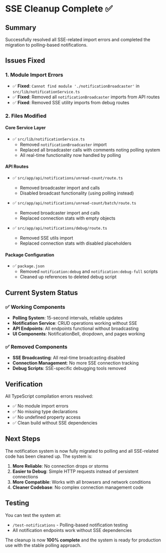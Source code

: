 # SSE Cleanup Complete ✅

## Summary

Successfully resolved all SSE-related import errors and completed the migration to polling-based notifications.

## Issues Fixed

### 1. Module Import Errors
- ✅ **Fixed**: `Cannot find module './notificationBroadcaster'` in `src/lib/notificationService.ts`
- ✅ **Fixed**: Removed all `notificationBroadcaster` imports from API routes
- ✅ **Fixed**: Removed SSE utility imports from debug routes

### 2. Files Modified

#### Core Service Layer
- ✅ `src/lib/notificationService.ts`
  - Removed `notificationBroadcaster` import
  - Replaced all broadcaster calls with comments noting polling system
  - All real-time functionality now handled by polling

#### API Routes
- ✅ `src/app/api/notifications/unread-count/route.ts`
  - Removed broadcaster import and calls
  - Disabled broadcast functionality (using polling instead)
  
- ✅ `src/app/api/notifications/unread-count/batch/route.ts`
  - Removed broadcaster import and calls
  - Replaced connection stats with empty objects
  
- ✅ `src/app/api/notifications/debug/route.ts`
  - Removed SSE utils import
  - Replaced connection stats with disabled placeholders

#### Package Configuration
- ✅ `package.json`
  - Removed `notification:debug` and `notification:debug-full` scripts
  - Cleaned up references to deleted debug script

## Current System Status

### ✅ Working Components
- **Polling System**: 15-second intervals, reliable updates
- **Notification Service**: CRUD operations working without SSE
- **API Endpoints**: All endpoints functional without broadcasting
- **UI Components**: NotificationBell, dropdown, and pages working

### ✅ Removed Components
- **SSE Broadcasting**: All real-time broadcasting disabled
- **Connection Management**: No more SSE connection tracking
- **Debug Scripts**: SSE-specific debugging tools removed

## Verification

All TypeScript compilation errors resolved:
- ✅ No module import errors
- ✅ No missing type declarations
- ✅ No undefined property access
- ✅ Clean build without SSE dependencies

## Next Steps

The notification system is now fully migrated to polling and all SSE-related code has been cleaned up. The system is:

1. **More Reliable**: No connection drops or storms
2. **Easier to Debug**: Simple HTTP requests instead of persistent connections
3. **More Compatible**: Works with all browsers and network conditions
4. **Cleaner Codebase**: No complex connection management code

## Testing

You can test the system at:
- `/test-notifications` - Polling-based notification testing
- All notification endpoints work without SSE dependencies

The cleanup is now **100% complete** and the system is ready for production use with the stable polling approach.
